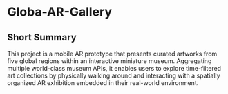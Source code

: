 # Globa-AR-Gallery
## Short Summary
This project is a mobile AR prototype that presents curated artworks from five global regions within an interactive miniature museum. Aggregating multiple world-class museum APIs, it enables users to explore time-filtered art collections by physically walking around and interacting with a spatially organized AR exhibition embedded in their real-world environment.
